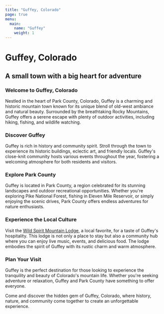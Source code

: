 ```yaml
---
title: "Guffey, Colorado"
page: true
menu:
  main:
    name: "Guffey"
    weight: 1
---
```


# Guffey, Colorado

## A small town with a big heart for adventure

### Welcome to Guffey, Colorado

Nestled in the heart of Park County, Colorado, Guffey is a charming and historic mountain town known for its unique blend of old-west ambiance and natural beauty. Surrounded by the breathtaking Rocky Mountains, Guffey offers a serene escape with plenty of outdoor activities, including hiking, fishing, and wildlife watching.

### Discover Guffey

Guffey is rich in history and community spirit. Stroll through the town to experience its historic buildings, eclectic art, and friendly locals. Guffey's close-knit community hosts various events throughout the year, fostering a welcoming atmosphere for both residents and visitors.

### Explore Park County

Guffey is located in Park County, a region celebrated for its stunning landscapes and outdoor recreational opportunities. Whether you're exploring Pike National Forest, fishing in Eleven Mile Reservoir, or simply enjoying the scenic drives, Park County offers endless adventures for nature enthusiasts.

### Experience the Local Culture

Visit the [Wild Spirit Mountain Lodge](https://wildspiritmountainlodge.com), a local favorite, for a taste of Guffey's hospitality. This lodge is not only a place to stay but also a community hub where you can enjoy live music, events, and delicious food. The lodge embodies the spirit of Guffey with its rustic charm and warm atmosphere.

### Plan Your Visit

Guffey is the perfect destination for those looking to experience the tranquility and beauty of Colorado's mountain life. Whether you're seeking adventure or relaxation, Guffey and Park County have something to offer everyone.

Come and discover the hidden gem of Guffey, Colorado, where history, nature, and community come together to create an unforgettable experience.